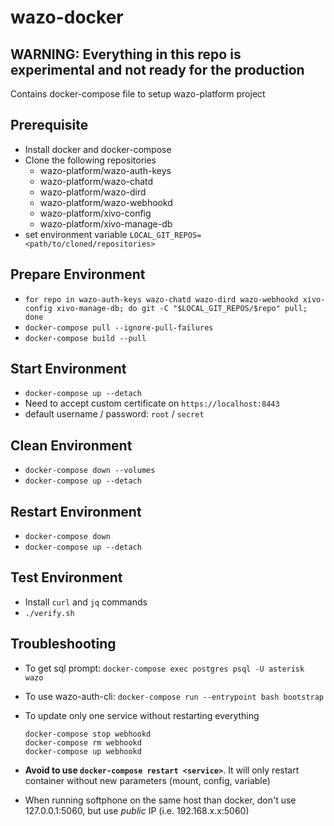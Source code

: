 # wazo-docker

## **WARNING**: Everything in this repo is experimental and not ready for the production

Contains docker-compose file to setup wazo-platform project

## Prerequisite

* Install docker and docker-compose
* Clone the following repositories
    * wazo-platform/wazo-auth-keys
    * wazo-platform/wazo-chatd
    * wazo-platform/wazo-dird
    * wazo-platform/wazo-webhookd
    * wazo-platform/xivo-config
    * wazo-platform/xivo-manage-db
* set environment variable `LOCAL_GIT_REPOS=<path/to/cloned/repositories>`

## Prepare Environment

* `for repo in wazo-auth-keys wazo-chatd wazo-dird wazo-webhookd xivo-config xivo-manage-db; do git -C "$LOCAL_GIT_REPOS/$repo" pull; done`
* `docker-compose pull --ignore-pull-failures`
* `docker-compose build --pull`

## Start Environment

* `docker-compose up --detach`
* Need to accept custom certificate on `https://localhost:8443`
* default username / password: `root` / `secret`

## Clean Environment

* `docker-compose down --volumes`
* `docker-compose up --detach`

## Restart Environment

* `docker-compose down`
* `docker-compose up --detach`

## Test Environment

* Install `curl` and `jq` commands
* `./verify.sh`

## Troubleshooting

* To get sql prompt: `docker-compose exec postgres psql -U asterisk wazo`
* To use wazo-auth-cli: `docker-compose run --entrypoint bash bootstrap`
* To update only one service without restarting everything

  ```
  docker-compose stop webhookd
  docker-compose rm webhookd
  docker-compose up webhookd
  ```

* **Avoid to use `docker-compose restart <service>`**. It will only restart container without new
  parameters (mount, config, variable)
* When running softphone on the same host than docker, don't use 127.0.0.1:5060, but use *public* IP
  (i.e. 192.168.x.x:5060)

